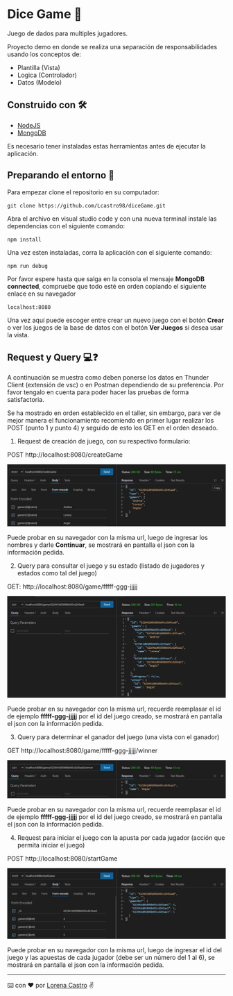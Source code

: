 # Dice Game 🎲

Juego de dados para multiples jugadores.

Proyecto demo en donde se realiza una separación de responsabilidades usando los conceptos de:
- Plantilla (Vista)
- Logica (Controlador)
- Datos (Modelo)

## Construido con 🛠️

- [NodeJS](https://nodejs.org/es/download/)
- [MongoDB](https://www.mongodb.com/try/download/community)

Es necesario tener instaladas estas herramientas antes de ejecutar la aplicación.

## Preparando el entorno 🔧

Para empezar clone el repositorio en su computador:
```plain
git clone https://github.com/Lcastro98/diceGame.git 
```
Abra el archivo en visual studio code y con una nueva terminal instale las dependencias con el siguiente comando:
```plain
npm install
```
Una vez esten instaladas, corra la aplicación con el siguiente comando:
```plain
npm run debug
```
Por favor espere hasta que salga en la consola el mensaje **MongoDB connected**, compruebe que todo esté en orden copiando el siguiente enlace en su navegador
```plain
localhost:8080
```
Una vez aquí puede escoger entre crear un nuevo juego con el botón **Crear** o ver los juegos de la base de datos con el botón **Ver Juegos** si desea usar la vista.

## Request y Query  💻❓

A continuación se muestra como deben ponerse los datos en Thunder Client (extensión de vsc) o en Postman dependiendo de su preferencia. Por favor tengalo en cuenta para poder hacer las pruebas de forma satisfactoria.

Se ha mostrado en orden establecido en el taller, sin embargo, para ver de mejor manera el funcionamiento recomiendo en primer lugar realizar los POST (punto 1 y punto 4) y seguido de esto los GET en el orden deseado.

1. Request de creación de juego, con su respectivo formulario:

  POST http://localhost:8080/createGame

![alt text](https://github.com/Lcastro98/diceGame/blob/main/public/images/createGamePOST.JPG?raw=true)

Puede probar en su navegador con la misma url, luego de ingresar los nombres y darle **Continuar**, se mostrará en pantalla el json con la información pedida.

2. Query para consultar el juego y su estado (listado de jugadores y estados como tal del juego)

  GET: http://localhost:8080/game/fffff-ggg-jjjjj
 
![alt text](https://github.com/Lcastro98/diceGame/blob/main/public/images/gameIdGET.JPG?raw=true)

Puede probar en su navegador con la misma url, recuerde reemplasar el id de ejemplo **fffff-ggg-jjjjj** por el id del juego creado, se mostrará en pantalla el json con la información pedida.
 
 3. Query para determinar el ganador del juego (una vista con el ganador)

  GET http://localhost:8080/game/fffff-ggg-jjjjj/winner

![alt text](https://github.com/Lcastro98/diceGame/blob/main/public/images/gameIdWinnerGET.JPG?raw=true)

Puede probar en su navegador con la misma url, recuerde reemplasar el id de ejemplo **fffff-ggg-jjjjj** por el id del juego creado, se mostrará en pantalla el json con la información pedida.

4. Request para iniciar el juego con la apusta por cada jugador (acción que permita iniciar el juego)

  POST http://localhost:8080/startGame 

![alt text](https://github.com/Lcastro98/diceGame/blob/main/public/images/startGamePOST.JPG?raw=true)

Puede probar en su navegador con la misma url, luego de ingresar el id del juego y las apuestas de cada jugador (debe ser un número del 1 al 6), se mostrará en pantalla el json con la información pedida.

---
⌨️ con ❤️ por [Lorena Castro](https://github.com/Lcastro98) ✌
